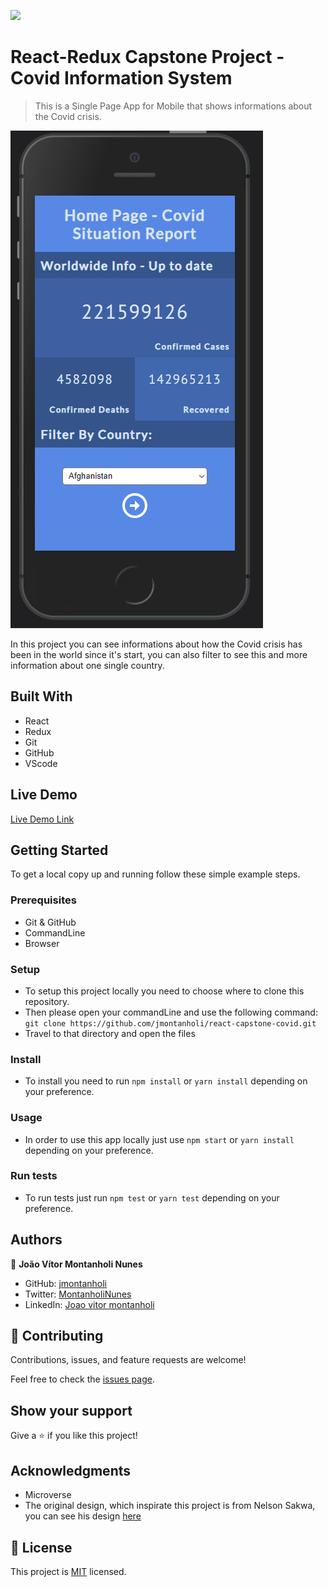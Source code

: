 ![](https://img.shields.io/badge/Microverse-blueviolet)

# React-Redux Capstone Project - Covid Information System

> This is a Single Page App for Mobile that shows informations about the Covid crisis.

![screenshot](./printscreen.PNG)

In this project you can see informations about how the Covid crisis has been in the world since it's start, you can also filter to see this and more information about one single country.

## Built With

- React
- Redux
- Git
- GitHub
- VScode

## Live Demo

[Live Demo Link](https://livedemo.com)


## Getting Started

To get a local copy up and running follow these simple example steps.

### Prerequisites

- Git & GitHub
- CommandLine
- Browser
### Setup

- To setup this project locally you need to choose where to clone this repository.
- Then please open your commandLine and use the following command: 
`git clone https://github.com/jmontanholi/react-capstone-covid.git`
- Travel to that directory and open the files
### Install

- To install you need to run `npm install` or `yarn install` depending on your preference.
### Usage

- In order to use this app locally just use `npm start` or `yarn install` depending on your preference.
### Run tests

- To run tests just run `npm test` or `yarn test` depending on your preference.
## Authors

👤 **João Vítor Montanholi Nunes**

- GitHub: [jmontanholi](https://github.com/jmontanholi)
- Twitter: [MontanholiNunes](https://twitter.com/MontanholiNunes)
- LinkedIn: [Joao vitor montanholi](https://www.linkedin.com/in/joaovitormontanholi/)

## 🤝 Contributing

Contributions, issues, and feature requests are welcome!

Feel free to check the [issues page](../../issues/).

## Show your support

Give a ⭐️ if you like this project!

## Acknowledgments

- Microverse 
- The original design, which inspirate this project is from Nelson Sakwa, you can see his design [here](https://www.behance.net/gallery/31579789/Ballhead-App-(Free-PSDs))

## 📝 License

This project is [MIT](./MIT.md) licensed.
